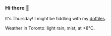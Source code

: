 ### Hi there :wave:

It's Thursday! I might be fiddling with my [dotfiles](https://github.com/bewuethr/dotfiles).

Weather in Toronto: light rain, mist, at +8°C.
